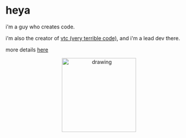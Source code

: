 # heya

i'm a guy who creates code.

i'm also the creator of [vtc (very terrible code)](https://vtc.pipewarp.co.uk), and i'm a lead dev there.

more details [here](https://pipewarp.co.uk)

<p align="center">
<img src="./brand/icon.png" alt="drawing" width="200" height="200"/>
</p>
